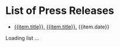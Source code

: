 # List of Press Releases

<style>
th a * { float:right; color: white }
</style>
<div id="vueapp">
  <div v-if="Array.isArray(items)" class="animated fadeInRightShort go">
    <ul>
      <li v-for="item in items">
        <a v-if="item.link" href="{{item.link}}">{{item.title}},</a>
        <a v-if="item.pdf"  href="{{item.pdf}}">{{item.title}},</a>
        {{item.date}}
      </li>
    </ul>
  </div>
  <div v-else>Loading list ...</div>
</div>

<script src="https://cdn.jsdelivr.net/npm/vue"></script>
<script src="../lib.js"></script>
<script>
const vueapp = new Vue({
  el: '#vueapp',
  data: {
    items: null,
    items_url: 'http://biggis-project.eu/data/press.json',
    items_edit_url: 'https://github.com/biggis-project/biggis-project.github.io/blob/master/data/press.json'
  },
  methods: {
    async loadItems() {
      const json = await fetch(this.items_url).then(response => response.json())
      this.items = json.sort(sortByDate)
    }
  }
})
vueapp.loadItems() // async load
</script>
